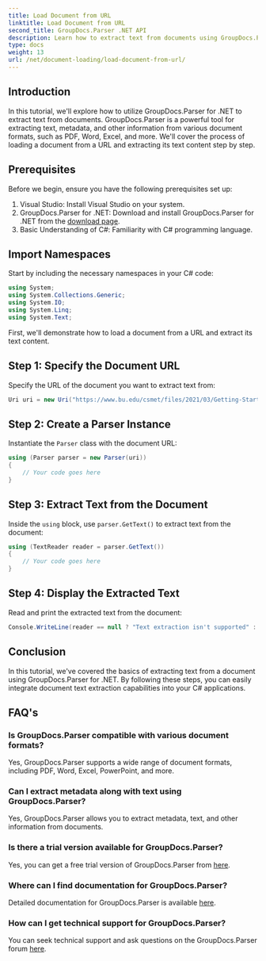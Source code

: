 ```yaml
---
title: Load Document from URL
linktitle: Load Document from URL
second_title: GroupDocs.Parser .NET API
description: Learn how to extract text from documents using GroupDocs.Parser for .NET. This tutorial covers loading a document from a URL and extracting text step by step.
type: docs
weight: 13
url: /net/document-loading/load-document-from-url/
---
```

## Introduction
In this tutorial, we'll explore how to utilize GroupDocs.Parser for .NET to extract text from documents. GroupDocs.Parser is a powerful tool for extracting text, metadata, and other information from various document formats, such as PDF, Word, Excel, and more. We'll cover the process of loading a document from a URL and extracting its text content step by step.
## Prerequisites
Before we begin, ensure you have the following prerequisites set up:
1. Visual Studio: Install Visual Studio on your system.
2. GroupDocs.Parser for .NET: Download and install GroupDocs.Parser for .NET from the [download page](https://releases.groupdocs.com/parser/net/).
3. Basic Understanding of C#: Familiarity with C# programming language.

## Import Namespaces
Start by including the necessary namespaces in your C# code:
```csharp
using System;
using System.Collections.Generic;
using System.IO;
using System.Linq;
using System.Text;
```

First, we'll demonstrate how to load a document from a URL and extract its text content.
## Step 1: Specify the Document URL
Specify the URL of the document you want to extract text from:
```csharp
Uri uri = new Uri("https://www.bu.edu/csmet/files/2021/03/Getting-Started-with-SQLite.pdf");
```
## Step 2: Create a Parser Instance
Instantiate the `Parser` class with the document URL:
```csharp
using (Parser parser = new Parser(uri))
{
    // Your code goes here
}
```
## Step 3: Extract Text from the Document
Inside the `using` block, use `parser.GetText()` to extract text from the document:
```csharp
using (TextReader reader = parser.GetText())
{
    // Your code goes here
}
```
## Step 4: Display the Extracted Text
Read and print the extracted text from the document:
```csharp
Console.WriteLine(reader == null ? "Text extraction isn't supported" : reader.ReadToEnd());
```

## Conclusion
In this tutorial, we've covered the basics of extracting text from a document using GroupDocs.Parser for .NET. By following these steps, you can easily integrate document text extraction capabilities into your C# applications.

## FAQ's
### Is GroupDocs.Parser compatible with various document formats?
Yes, GroupDocs.Parser supports a wide range of document formats, including PDF, Word, Excel, PowerPoint, and more.
### Can I extract metadata along with text using GroupDocs.Parser?
Yes, GroupDocs.Parser allows you to extract metadata, text, and other information from documents.
### Is there a trial version available for GroupDocs.Parser?
Yes, you can get a free trial version of GroupDocs.Parser from [here](https://releases.groupdocs.com/).
### Where can I find documentation for GroupDocs.Parser?
Detailed documentation for GroupDocs.Parser is available [here](https://reference.groupdocs.com/parser/net/).
### How can I get technical support for GroupDocs.Parser?
You can seek technical support and ask questions on the GroupDocs.Parser forum [here](https://forum.groupdocs.com/c/parser/17).
